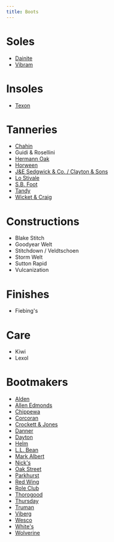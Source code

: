 ```yaml
---
title: Boots
---
```


# Soles
- [Dainite](http://www.dainite.com/)
- [Vibram](http://www.dainite.com/)

# Insoles
- [Texon](https://www.texon.com/)

# Tanneries
- [Chahin](https://www.chahinleather.com/about)
- Guidi & Rosellini
- [Hermann Oak](http://hermannoakleather.com/)
- [Horween](https://www.horween.com/)
- [J&E Sedgwick & Co. / Clayton & Sons](https://www.sedgwickandcoleather.com/)
- [Lo Stivale](https://www.lostivale.it/)
- [S.B. Foot](http://www.sbfoot.com/)
- [Tandy](https://tandyleather.com/)
- [Wicket & Craig](http://wickett-craig.com/)

# Constructions
- Blake Stitch
- Goodyear Welt
- Stitchdown / Veldtschoen
- Storm Welt
- Sutton Rapid
- Vulcanization

# Finishes
- Fiebing's

# Care
- Kiwi
- Lexol

# Bootmakers
- [Alden](http://www.aldenshoe.com/)
- [Allen Edmonds](https://www.allenedmonds.com/)
- [Chippewa](https://www.chippewaboots.com/)
- [Corcoran](https://www.carolinashoe.com/Corcoran)
- [Crockett & Jones](https://www.crockettandjones.com/)
- [Danner](https://www.danner.com/)
- [Dayton](https://www.daytonboots.com/)
- [Helm](https://helmboots.com)
- [L.L. Bean](https://www.llbean.com/)
- [Mark Albert](https://markalbertboots.com)
- [Nick's](https://nicksboots.com/)
- [Oak Street](https://oakstreetbootmakers.com/)
- [Parkhurst](https://parkhurstbrand.com)
- [Red Wing](https://www.redwingshoes.com/)
- [Role Club](http://www.roleclub.com/)
- [Thorogood](http://www.thorogoodworkboots.com/)
- [Thursday](https://thursdayboots.com/)
- [Truman](https://truamboot.com)
- [Viberg](https://viberg.com/)
- [Wesco](https://builder.wescoboots.com/)
- [White's](https://whitesboots.com/)
- [Wolverine](https://www.wolverine.com/)
